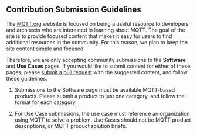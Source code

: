 ## Contribution Submission Guidelines

The [MQTT.org](https://mqtt.org) website is focused on being a useful resource to developers and architects who are interested in learning about MQTT. 
The goal of the site is to provide focused content that makes it easy for users to find additional resources in the community. 
For this reason, we plan to keep the site content simple and focused.

Therefore, we are only accepting community submissions to the __Software__ and __Use Cases__ pages. 
If you would like to submit content for either of these pages, please [submit a pull request](https://github.com/mqtt/mqtt.org/pulls) with the suggested content, and follow these guidelines. 

1. Submissions to the Software page must be available MQTT-based products. 
Please submit a product to just one category, and follow the format for each category.

2. For Use Case submissions, the use case must reference an organization using MQTT to solve a problem. 
Use Cases should not be MQTT product descriptions, or MQTT product solution briefs.
